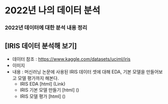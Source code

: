 # 2022년 나의 데이터 분석
### 2022년 데이터에 대한 분석 내용 정리


## [IRIS 데이터 분석해 보기]
   * 데이터 참조 : https://www.kaggle.com/datasets/uciml/iris
   * 이미지
   * 내용 : 머신러닝 논문에 사용된 IRIS 데이터 셋에 대해 EDA, 기본 모델을 만들어보고 모델 평가까지 해본다.
     * IRIS EDA [html] (Link)
     * IRIS 기본 모델 만들기 [html] ()
     * IRIS 모델 평가 [html] ()
     
